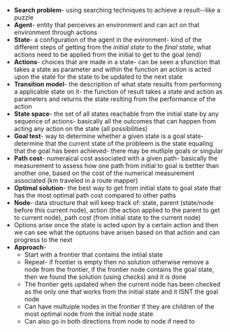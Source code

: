 - **Search problem**- using searching techniques to achieve a result--like a puzzle
- **Agent**- entity that perceives an environment and can act on that environment through actions
- **State**- a configuration of the agent in the evironment- kind of the different steps of getting from the *initial state* to the *final state*, what actions need to be applied from the initial to get to the goal (end)
- **Actions**- choices that are made in a state- can be seen a sfunction that takes a state as parameter and within the function an action is acted upon the state for the state to be updated to the next state
- **Transition model**- the description of what state results from performing a applicable state on it- the function of result takes a state and action as parameters and returns the state reslting from the performance of the action
- **State space**- the set of all states reachable from the initial state by any sequence of actions- basically all the outcomes that can happen from acting any action on the state (all possibilities)
- **Goal test**- way to determine whether a given state is a goal state- determine that the current state of the probleem is the state equaling that the goal has been achieved- there may be mutliple goals or singular
- **Path cost**- numeraical cost associated with a given path- basically the measurement to assess how one path from initial to goal is bettter than another one, based on the cost of the numerical measurement associated (km traveled in a route mapper)
- **Optimal solution**- the best way to get from initial state to goal state that has the most optimal path cost compared to other paths
- **Node**- data structure that will keep track of: state, parent (state/node before this current node), action (the action applied to the parent to get to current node), path cost (from initial state to the current node)
- Options arise once the state is acted upon by a certain action and then we can see what the optuons have arisen based on that action and can progress to the next
- **Approach**- 
	- Start with a frontier that contains the intiial state
	- Repeat- if frontier is empty then no solution otherwise remove a node from the frontier, if the frontier node contains the goal state, then we found the solution (using checks) and it is done
	- The frontier gets updated when the current node has been checked as the only one that works from the initial state and it ISNT the goal node
	- Can have multuiple nodes in the frontier if they are children of the most optimal node from the initial node state
	- Can also go in both directions from node to node if need to